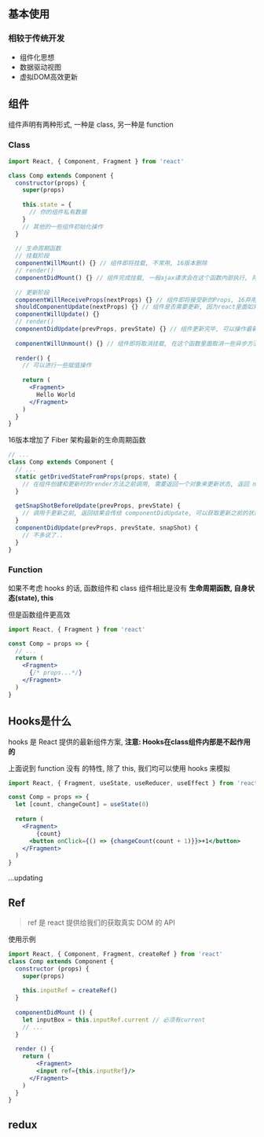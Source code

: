 ## 基本使用

### 相较于传统开发

- 组件化思想
- 数据驱动视图
- 虚拟DOM高效更新

## 组件

组件声明有两种形式, 一种是 class, 另一种是 function

### Class

```jsx
import React, { Component, Fragment } from 'react'

class Comp extends Component {
  constructor(props) {
    super(props)
    
    this.state = {
      // 你的组件私有数据
    }
    // 其他的一些组件初始化操作
  }
  
  // 生命周期函数
  // 挂载阶段
  componentWillMount() {} // 组件即将挂载, 不常用, 16版本删除
  // render()
  componentDidMount() {} // 组件完成挂载, 一般ajax请求会在这个函数内部执行, 并且此时可以访问DOM
  
  // 更新阶段
  componentWillReceiveProps(nextProps) {} // 组件即将接受新的Props, 16弃用
  shouldComponentUpdate(nextProps) {} // 组件是否需要更新, 因为react里面如果父组件更新, 子组件即使数据没有变化也会触发更新, 我们可以通过这个函数控制组件更新, 返回false阻止更新, 可以提升应用的性能
  componentWillUpdate() {}
  // render()
  componentDidUpdate(prevProps, prevState) {} // 组件更新完毕, 可以操作最新的DOM, 两个参数分别是之前的props和state
  
  componentWillUnmount() {} // 组件即将取消挂载, 在这个函数里面取消一些异步方法
  
  render() {
    // 可以进行一些赋值操作
    
    return (
      <Fragment>
      	Hello World
      </Fragment>
    )
  }
}
```

16版本增加了 Fiber 架构最新的生命周期函数

```js
// ...
class Comp extends Component {
  // ...
  static getDrivedStateFromProps(props, state) {
    // 在组件创建和更新时的render方法之前调用, 需要返回一个对象来更新状态, 返回 null 则不进行更新
  }
  
  getSnapShotBeforeUpdate(prevProps, prevState) {
    // 调用于更新之前, 返回结果会传给 componentDidUpdate, 可以获取更新之前的状态以供更新后使用
  }
  componentDidUpdate(prevProps, prevState, snapShot) {
    // 不多说了..
  }
}
```

### Function

如果不考虑 hooks 的话, 函数组件和 class 组件相比是没有 **生命周期函数, 自身状态(state), this**

但是函数组件更高效

````jsx
import React, { Fragment } from 'react'

const Comp = props => {
  // ...
  return (
  	<Fragment>
      {/* props...*/}
    </Fragment>
  )
}
````

## Hooks是什么

hooks 是 React 提供的最新组件方案, **注意: Hooks在class组件内部是不起作用的**

上面说到 function 没有 的特性, 除了 this, 我们均可以使用 hooks 来模拟

```jsx
import React, { Fragment, useState, useReducer, useEffect } from 'react' // 三大基础 hook

const Comp = props => {
  let [count, changeCount] = useState(0)
  
  return (
  	<Fragment>
    	{count}
      <button onClick={() => {changeCount(count + 1)}}>+1</button>
    </Fragment>
  )
}
```

...updating

## Ref

> ref 是 react 提供给我们的获取真实 DOM 的 API

使用示例

```jsx
import React, { Component, Fragment, createRef } from 'react'
class Comp extends Component {
  constructor (props) {
    super(props)
    
    this.inputRef = createRef()
  }
  
  componentDidMount () {
    let inputBox = this.inputRef.current // 必须有current
    // ...
  }
  
  render () {
    return (
    	<Fragment>
      	<input ref={this.inputRef}/>
      </Fragment>
    )
  }
}
```

## redux



```

```

